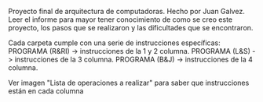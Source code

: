 Proyecto final de arquitectura de computadoras.
Hecho por Juan Galvez.
Leer el informe para mayor tener conocimiento de como se creo este proyecto, los pasos que se realizaron y las dificultades que se encontraron.

Cada carpeta cumple con una serie de instrucciones específicas:
PROGRAMA (R&RI) -> instrucciones de la 1 y 2 columna.
PROGRAMA (L&S)  -> instrucciones de la 3 columna.
PROGRAMA (B&J)  -> instrucciones de la 4 columna.

Ver imagen "Lista de operaciones a realizar" para saber que instrucciones están en cada columna
